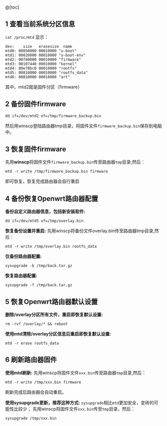﻿@[toc]
## 1 查看当前系统分区信息
`cat /proc/mtd`
显示：
```shell
dev:    size   erasesize  name
mtd0: 00050000 00010000 "u-boot"
mtd1: 00020000 00010000 "u-boot-env"
mtd2: 00f80000 00010000 "firmware"
mtd3: 00107440 00010000 "kernel"
mtd4: 00e78bc0 00010000 "rootfs"
mtd5: 00810000 00010000 "rootfs_data"
mtd6: 00010000 00010000 "art"
```
其中，mtd2就是固件分区（firmware）

## 2 备份固件firmware
```shell
dd if=/dev/mtd2 of=/tmp/firmware_backup.bin
```
然后用winscp登陆路由器tmp目录，将固件文件`firmware_backup.bin`保存到电脑中。

## 3 恢复固件firmware
先用**winscp**将固件文件`firmware_backup.bin`传至路由器`tmp`目录,然后：
```shell
mtd -r write /tmp/firmware_backup.bin firmware
```
即可恢复，恢复完成路由器会自行重启

## 4 备份恢复Openwrt路由器配置
**备份自定义路由器信息，包括新安装软件:**
```shell
dd if=/dev/mtd5 of=/tmp/overlay.bin
```
**恢复备份设置并重启:**
先用winscp将备份文件overlay.bin传至路由器tmp目录,然后：
```shell 
mtd -r write /tmp/overlay.bin rootfs_data
```
**仅备份路由器配置:**
```shell
sysupgrade -b /tmp/back.tar.gz
```
**恢复路由器配置:**
```shell
sysupgrade -f /tmp/back.tar.gz
```
## 5 恢复Openwrt路由器默认设置
**删除/overlay分区所有文件，重启即恢复默认设置:**
```shell
rm -rvf /overlay/* && reboot
```
**使用mtd清除/overlay分区信息后重启即恢复默认设置:**
```shell
mtd -r erase rootfs_data
```

## 6 刷新路由器固件
**使用mtd刷新:**
先用winscp将固件文件`xxx.bin`传至路由器`tmp`目录,然后：
```shell
mtd -r write /tmp/xxx.bin firmware
```
刷新完成后路由器会自动重启。

**使用sysupgrade更新，推荐这种方式:**
`sysupgrade`相比`mtd`更加安全，变砖的可能性比较少；
先用winscp将固件文件`xxx.bin`传至`tmp`目录，然后：
```shell
sysupgrade /tmp/xxx.bin
```

